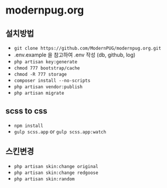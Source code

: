 # modernpug.org

## 설치방법
- `git clone https://github.com/ModernPUG/modernpug.org.git`
- .env.example 을 참고하여 .env 작성 (db, github, log)
- `php artisan key:generate`
- `chmod 777 bootstrap/cache`
- `chmod -R 777 storage`
- `composer install --no-scripts`
- `php artisan vendor:publish`
- `php artisan migrate`

## scss to css
- `npm install`
- `gulp scss.app` or `gulp scss.app:watch`

## 스킨변경
- `php artisan skin:change original`
- `php artisan skin:change redgoose`
- `php artisan skin:random`
